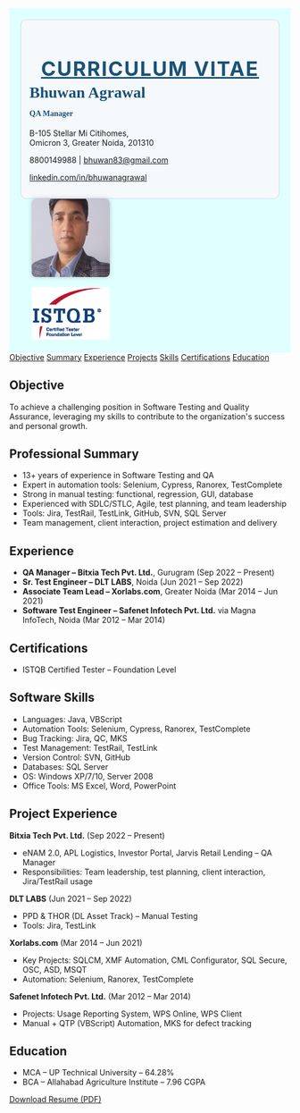 <html>
<head>
<meta name="viewport" content="width=device-width, initial-scale=1">
<script src='https://kit.fontawesome.com/1053334a8a.js' crossorigin='anonymous'></script>
<style>$1
@media screen and (max-width: 768px) {
  .header {
    flex-direction: column;
    align-items: flex-start;
    text-align: left;
  }
  .header > div {
    width: 100%;
  }
  .navbar {
    flex-direction: column;
  }
  .navbar a {
    text-align: left;
    padding-left: 20px;
  }
}</style>
</head>
<body>

<div class="header" style="background-color: LightCyan; padding: 20px; display: flex; justify-content: space-between; align-items: center; flex-wrap: wrap;">
  <div style="flex: 1 1 60%; min-width: 300px; background-color: #f5f9fc; padding: 15px; border-radius: 10px; border: 1px solid #cfdce6;">
  <div style="text-align: center;">
    <h1 style="font-size: 36px; color: #1a5276; letter-spacing: 2px; text-transform: uppercase; margin-bottom: 5px;"><u>Curriculum Vitae</u></h1>
  </div>
  <div style="text-align: left;">
    <h2 style="margin-top: 0; font-size: 28px; font-family: 'Georgia', serif; color: #1a5276;">Bhuwan Agrawal</h2>
    <h4 style="margin-top: -10px; font-family: 'Georgia', serif; color: #1a5276;">QA Manager</h4>
    <p><i class='fas fa-map-marker-alt'></i> B-105 Stellar Mi Citihomes,<br>Omicron 3, Greater Noida, 201310</p>
    <p><i class='fas fa-mobile-alt'></i> 8800149988 | <i class='fa fa-envelope'></i> <a href="mailto:bhuwan83@gmail.com">bhuwan83@gmail.com</a></p>
    <p><i class='fab fa-linkedin'></i> <a href="https://www.linkedin.com/in/bhuwanagrawal">linkedin.com/in/bhuwanagrawal</a></p>
  </div>
</div>
  <div style="flex: 0 1 35%; min-width: 180px; display: flex; flex-direction: column; align-items: center;">
  <div style="margin-bottom: 15px;">
    <img src="profile.jpg" alt="Profile Photo" style="width: 140px; height: 140px; border-radius: 8px; object-fit: cover; box-shadow: 0 0 8px rgba(0,0,0,0.2);">
  </div>
  <div>
    <img src="CTFL.png" alt="Certification" style="width: 140px; height: auto;">
  </div>
</div>
</div>
<div class="navbar">
  <a href="#objective" onclick="openTab('objective'); window.location.hash='objective'">Objective</a>
  <a href="#summary" onclick="openTab('summary'); window.location.hash='summary'">Summary</a>
  <a href="#experience" onclick="openTab('experience'); window.location.hash='experience'">Experience</a>
  <a href="#projects" onclick="openTab('projects'); window.location.hash='projects'">Projects</a>
  <a href="#skills" onclick="openTab('skills'); window.location.hash='skills'">Skills</a>
  <a href="#certifications" onclick="openTab('certifications'); window.location.hash='certifications'">Certifications</a>
  <a href="#education" onclick="openTab('education'); window.location.hash='education'">Education</a>
</div>

<div id="objective" class="containerTab activeTab">
  <h2>Objective</h2>
  <p>To achieve a challenging position in Software Testing and Quality Assurance, leveraging my skills to contribute to the organization's success and personal growth.</p>
</div>

<div id="summary" class="containerTab">
  <h2>Professional Summary</h2>
  <ul>
    <li>13+ years of experience in Software Testing and QA</li>
    <li>Expert in automation tools: Selenium, Cypress, Ranorex, TestComplete</li>
    <li>Strong in manual testing: functional, regression, GUI, database</li>
    <li>Experienced with SDLC/STLC, Agile, test planning, and team leadership</li>
    <li>Tools: Jira, TestRail, TestLink, GitHub, SVN, SQL Server</li>
    <li>Team management, client interaction, project estimation and delivery</li>
  </ul>
</div>

<div id="experience" class="containerTab">
  <h2>Experience</h2>
  <ul>
    <li><b>QA Manager – Bitxia Tech Pvt. Ltd.</b>, Gurugram (Sep 2022 – Present)</li>
    <li><b>Sr. Test Engineer – DLT LABS</b>, Noida (Jun 2021 – Sep 2022)</li>
    <li><b>Associate Team Lead – Xorlabs.com</b>, Greater Noida (Mar 2014 – Jun 2021)</li>
    <li><b>Software Test Engineer – Safenet Infotech Pvt. Ltd.</b> via Magna InfoTech, Noida (Mar 2012 – Mar 2014)</li>
  </ul>
</div>

<div id="certifications" class="containerTab">
  <h2>Certifications</h2>
  <ul>
    <li>ISTQB Certified Tester – Foundation Level</li>
  </ul>
</div>

<div id="skills" class="containerTab">
  <h2>Software Skills</h2>
  <ul>
    <li>Languages: Java, VBScript</li>
    <li>Automation Tools: Selenium, Cypress, Ranorex, TestComplete</li>
    <li>Bug Tracking: Jira, QC, MKS</li>
    <li>Test Management: TestRail, TestLink</li>
    <li>Version Control: SVN, GitHub</li>
    <li>Databases: SQL Server</li>
    <li>OS: Windows XP/7/10, Server 2008</li>
    <li>Office Tools: MS Excel, Word, PowerPoint</li>
  </ul>
</div>

<div id="projects" class="containerTab">
  <h2>Project Experience</h2>
  <p><b>Bitxia Tech Pvt. Ltd.</b> (Sep 2022 – Present)</p>
  <ul>
    <li>eNAM 2.0, APL Logistics, Investor Portal, Jarvis Retail Lending – QA Manager</li>
    <li>Responsibilities: Team leadership, test planning, client interaction, Jira/TestRail usage</li>
  </ul>
  <p><b>DLT LABS</b> (Jun 2021 – Sep 2022)</p>
  <ul>
    <li>PPD & THOR (DL Asset Track) – Manual Testing</li>
    <li>Tools: Jira, TestLink</li>
  </ul>
  <p><b>Xorlabs.com</b> (Mar 2014 – Jun 2021)</p>
  <ul>
    <li>Key Projects: SQLCM, XMF Automation, CML Configurator, SQL Secure, OSC, ASD, MSQT</li>
    <li>Automation: Selenium, Ranorex, TestComplete</li>
  </ul>
  <p><b>Safenet Infotech Pvt. Ltd.</b> (Mar 2012 – Mar 2014)</p>
  <ul>
    <li>Projects: Usage Reporting System, WPS Online, WPS Client</li>
    <li>Manual + QTP (VBScript) Automation, MKS for defect tracking</li>
  </ul>
</div>

<div id="education" class="containerTab">
  <h2>Education</h2>
  <ul>
    <li>MCA – UP Technical University – 64.28%</li>
    <li>BCA – Allahabad Agriculture Institute – 7.96 CGPA</li>
  </ul>
</div>

<script>
function openTab(tabName) {
  var x = document.getElementsByClassName("containerTab");
  for (var i = 0; i < x.length; i++) {
    x[i].classList.remove("activeTab");
  }
  document.getElementById(tabName).classList.add("activeTab");
}
</script>

<div class="footer">
  <p><i class='fa fa-download'></i> <a href="Resume_Bhuwan_Agrawal.pdf" download>Download Resume (PDF)</a></p>
</div>

</body>
</html>
